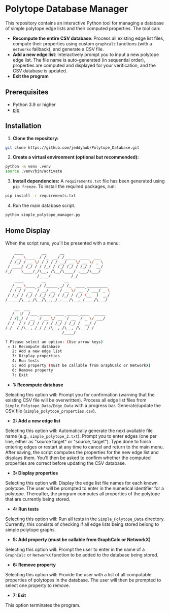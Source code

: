 # Polytope Database Manager

This repository contains an interactive Python tool for managing a database of simple polytope edge lists and their computed properties. The tool can:

- **Recompute the entire CSV database**: Process all existing edge list files, compute their properties using custom `graphcalc` functions (with a `networkx` fallback), and generate a CSV file.
- **Add a new edge list**: Interactively prompt you to input a new polytope edge list. The file name is auto-generated (in sequential order), properties are computed and displayed for your verification, and the CSV database is updated.
- **Exit the program**

## Prerequisites

- Python 3.9 or higher
- [pip](https://pip.pypa.io/en/stable/)

## Installation

1. **Clone the repository:**
```bash
git clone https://github.com/jeddyhub/Polytope_Database.git
```

2. **Create a virtual environment (optional but recommended):**
```bash
python -m venv .venv
source .venv/bin/activate
```

3. **Install dependencies:**
A `requirements.txt` file has been generated using `pip freeze`. To install the required packages, run:
```bash
pip install -r requirements.txt
```

4. Run the main database script.
```bash
python simple_polytope_manager.py
```

## Home Display

When the script runs, you'll be presented with a menu:

```bash
    ____        __      __
   / __ \____  / /_  __/ /_____  ____  ___
  / /_/ / __ \/ / / / / __/ __ \/ __ \/ _ \
 / ____/ /_/ / / /_/ / /_/ /_/ / /_/ /  __/
/_/    \____/_/\__, /\__/\____/ .___/\___/
              /____/         /_/
    ____        __        __
   / __ \____ _/ /_____ _/ /_  ____ _________
  / / / / __ `/ __/ __ `/ __ \/ __ `/ ___/ _ \
 / /_/ / /_/ / /_/ /_/ / /_/ / /_/ (__  )  __/
/_____/\__,_/\__/\__,_/_.___/\__,_/____/\___/

    __  ___
   /  |/  /___ _____  ____ _____ ____  _____
  / /|_/ / __ `/ __ \/ __ `/ __ `/ _ \/ ___/
 / /  / / /_/ / / / / /_/ / /_/ /  __/ /
/_/  /_/\__,_/_/ /_/\__,_/\__, /\___/_/
                         /____/

? Please select an option: (Use arrow keys)
 » 1: Recompute database
   2: Add a new edge list
   3: Display properties
   4: Run tests
   5: Add property (must be callable from GraphCalc or NetworkX)
   6: Remove property
   7: Exit

```


- **1: Recompute database**

Selecting this option will:
Prompt you for confirmation (warning that the existing CSV file will be overwritten). Process all edge list files from `Simple_Polytope_Data/Edge_Data` with a progress bar. Generate/update the CSV file (`simple_polytope_properties.csv`).

- **2: Add a new edge list**

Selecting this option will:
Automatically generate the next available file name (e.g., `simple_polytope_2.txt`).
Prompt you to enter edges (one per line, either as "source target" or "source, target").
Type done to finish entering edges or restart at any time to cancel and return to the main menu. After saving, the script computes the properties for the new edge list and displays them. You'll then be asked to confirm whether the computed properties are correct before updating the CSV database.

- **3: Display properties**

Selecting this option will:
Display the edge list file names for each known polytope. The user will be prompted to enter in the numerical identifier for a polytope. Thereafter, the program computes all properties of the polytope that are currently being stored.

- **4: Run tests**

Selecting this option will:
Run all tests in the `Simple_Polytope_Data` directory. Currently, this consists of checking if all edge lists being stored belong to simple polytope graphs.

- **5: Add property (must be callable from GraphCalc or NetworkX)**

Selecting this option will:
Prompt the user to enter in the name of a `GraphCalc` or `NetworkX` function to be added to the database being stored.

- **6: Remove property**

Selecting this option will:
Provide the user with a list of all computable properties of polytopes in the database. The user will then be prompted to select one property to remove.

- **7: Exit**

This option terminates the program.
